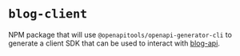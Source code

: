 # `blog-client`

NPM package that will use `@openapitools/openapi-generator-cli` to generate a client SDK that can be used to interact with [blog-api](https://github.com/Drew-Daniels/blog-api).
